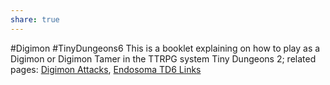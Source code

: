 ```yaml
---
share: true
---
```

#Digimon #TinyDungeons6 
This is a booklet explaining on how to play as a Digimon or Digimon Tamer in the TTRPG system Tiny Dungeons 2; related pages: [Digimon Attacks](Digimon%20Attacks.md), [Endosoma TD6 Links](Endosoma%20TD6%20Links.md)